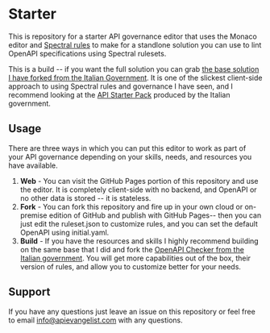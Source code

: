 # Starter
This is  repository for a starter API governance editor that uses the Monaco editor and [Spectral rules](https://bit.ly/3Q0yku9) to make for a standlone solution you can use to lint OpenAPI specifications using Spectral rulesets.

This is a build -- if you want the full solution you can grab [the base solution I have forked from the Italian Government](https://github.com/italia/api-oas-checker/blob/master/README.en.md). It is one of the slickest client-side approach to using Spectral rules and governance I have seen, and I recommend looking at the [API Starter Pack](https://github.com/teamdigitale/api-starter-kit) produced by the Italian government.

## Usage
There are three ways in which you can put this editor to work as part of your API governance depending on your skills, needs, and resources you have available. 

1. **Web** - You can visit the GitHub Pages portion of this repository and use the editor. It is completely client-side with no backend, and OpenAPI or no other data is stored -- it is stateless.
2. **Fork** - You can fork this repository and fire up in your own cloud or on-premise edition of GitHub and publish with GitHub Pages-- then you can just edit the ruleset.json to customize rules, and you can set the default OpenAPI using initial.yaml. 
3. **Build** - If you have the resources and skills I highly recommend building on the same base that I did and fork the [OpenAPI Checker from the Italian government](https://github.com/italia/api-oas-checker/blob/master/README.en.md). You will get more capabilities out of the box, their version of rules, and allow you to customize better for your needs.

## Support
If you have any questions just leave an issue on this repository or feel free to email [info@apievangelist.com](mailto:info@apievangelist.com) with any questions.

